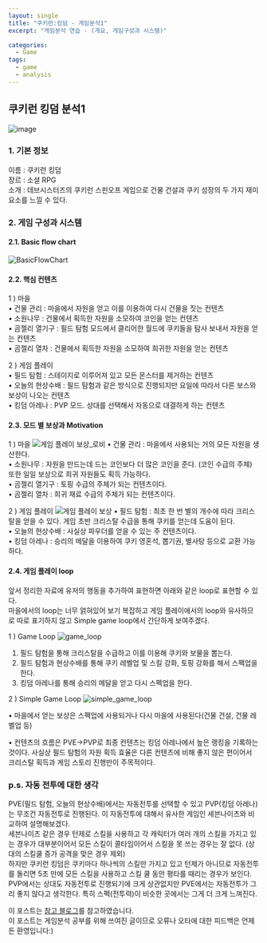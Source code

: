 ```yaml
---
layout: single
title: "쿠키런:킹덤 - 게임분석1"
excerpt: "게임분석 연습 - (개요, 게임구성과 시스템)"

categories:
  - Game
tags:
  - game
  - analysis
---
```


## **쿠키런 킹덤 분석1**

![image](https://user-images.githubusercontent.com/79121621/109123599-5ed45580-778d-11eb-895e-e49cd921e9cf.png)
### **1. 기본 정보**
이름 : 쿠키런 킹덤  
장르 : 소셜 RPG  
소개 : 데브시스터즈의 쿠키런 스핀오프 게임으로 건물 건설과 쿠키 성장의 두 가지 재미 요소를 느낄 수 있다.  

### **2. 게임 구성과 시스템**
#### **2.1. Basic flow chart**
![BasicFlowChart](https://user-images.githubusercontent.com/79121621/109597040-cc4fff80-7b5a-11eb-9446-0d786f6d61e7.PNG)

#### **2.2. 핵심 컨텐츠**
1 ) 마을  
• 건물 관리 : 마을에서 자원을 얻고 이를 이용하여 다시 건물을 짓는 컨텐츠  
• 소원나무 : 건물에서 획득한 자원을 소모하여 코인을 얻는 컨텐츠  
• 곰젤리 열기구 : 필드 탐험 모드에서 클리어한 월드에 쿠키들을 탐사 보내서 자원을 얻는 컨텐츠  
• 곰젤리 열차 : 건물에서 획득한 자원을 소모하여 희귀한 자원을 얻는 컨텐츠  

2 ) 게임 플레이  
• 필드 탐험 : 스테이지로 이루어져 있고 모든 몬스터를 제거하는 컨텐츠  
• 오늘의 현상수배 : 필드 탐험과 같은 방식으로 진행되지만 요일에 따라서 다른 보스와 보상이 나오는 컨텐츠  
• 킹덤 아레나 : PVP 모드. 상대를 선택해서 자동으로 대결하게 하는 컨텐츠  

#### **2.3. 모드 별 보상과 Motivation**
1 ) 마을
![게임 플레이 보상_로비](https://user-images.githubusercontent.com/79121621/109253530-5c2c3b80-7833-11eb-8372-fd35f54a17fe.PNG)
• 건물 관리 : 마을에서 사용되는 거의 모든 자원을 생산한다.  
• 소원나무 : 자원을 만드는데 드는 코인보다 더 많은 코인을 준다. (코인 수급의 주체) 또한 일일 보상으로 희귀 자원들도 획득 가능하다.  
• 곰젤리 열기구 : 토핑 수급의 주체가 되는 컨텐츠이다.  
• 곰젤리 열차 : 희귀 재료 수급의 주체가 되는 컨텐츠이다.  

2 ) 게임 플레이
![게임 플레이 보상](https://user-images.githubusercontent.com/79121621/109253528-5afb0e80-7833-11eb-9afd-8063ac94aee6.PNG)
• 필드 탐험 : 최초 한 번 별의 개수에 따라 크리스탈을 얻을 수 있다. 게임 초반 크리스탈 수급을 통해 쿠키를 얻는데 도움이 된다.  
• 오늘의 현상수배 : 사실상 파우더를 얻을 수 있는 주 컨텐츠이다.  
• 킹덤 아레나 : 승리의 메달을 이용하여 쿠키 영혼석, 뽑기권, 별사탕 등으로 교환 가능하다.  

#### **2.4. 게임 플레이 loop**
앞서 정리한 자료에 유저의 행동을 추가하여 표현하면 아래와 같은 loop로 표현할 수 있다.  
마을에서의 loop는 너무 얽혀있어 보기 복잡하고 게임 플레이에서의 loop와 유사하므로 따로 표기하지 않고 Simple game loop에서 간단하게 보여주겠다.  

1 ) Game Loop
![game_loop](https://user-images.githubusercontent.com/79121621/109597046-d07c1d00-7b5a-11eb-973f-a6fd5a20d603.PNG)
1) 필드 탐험을 통해 크리스탈을 수급하고 이를 이용해 쿠키와 보물을 뽑는다.  
2) 필드 탐험과 현상수배를 통해 쿠키 레벨업 및 스킬 강화, 토핑 강화를 해서 스펙업을 한다.  
3) 킹덤 아레나를 통해 승리의 메달을 얻고 다시 스펙업을 한다.  

2 ) Simple Game Loop
![simple_game_loop](https://user-images.githubusercontent.com/79121621/109602507-9105fe80-7b63-11eb-8722-d1933f90cc3f.PNG)

• 마을에서 얻는 보상은 스펙업에 사용되거나 다시 마을에 사용된다(건물 건설, 건물 레벨업 등)  

• 컨텐츠의 흐름은 PVE->PVP로 최종 컨텐츠는 킹덤 아레나에서 높은 랭킹을 기록하는 것이다. 
사실상 필드 탐험의 자원 획득 효율은 다른 컨텐츠에 비해 좋지 않은 편이어서 크리스탈 획득과 게임 스토리 진행만이 주목적이다.

### p.s. 자동 전투에 대한 생각
PVE(필드 탐험, 오늘의 현상수배)에서는 자동전투를 선택할 수 있고 PVP(킹덤 아레나)는 무조건 자동전투로 진행된다. 이 자동전투에 대해서 유사한 게임인 세븐나이츠와 비교하여 설명해보겠다.  
세븐나이츠 같은 경우 턴제로 스킬을 사용하고 각 캐릭터가 여러 개의 스킬을 가지고 있는 경우가 대부분이어서 모든 스킬이 콜타임이어서 스킬을 못 쓰는 경우는 잘 없다. (상대의 스킬쿨 증가 공격을 맞은 경우 제외)  
하지만 쿠키런 킹덤은 쿠키마다 하나씩의 스킬만 가지고 있고 턴제가 아니므로 자동전투를 돌리면 5초 만에 모든 스킬을 사용하고 스킬 쿨 동안 평타를 때리는 경우가 보인다.  
PVP에서는 상대도 자동전투로 진행되기에 크게 상관없지만 PVE에서는 자동전투가 그리 좋지 않다고 생각한다. 특히 스펙(전투력)이 비슷한 곳에서는 그게 더 크게 느껴진다.

이 포스트는 [참고 블로그](https://hiprock.tistory.com/169)를 참고하였습니다.  
이 포스트는 게임분석 공부를 위해 쓰여진 글이므로 오류나 오타에 대한 피드백은 언제든 환영입니다:)